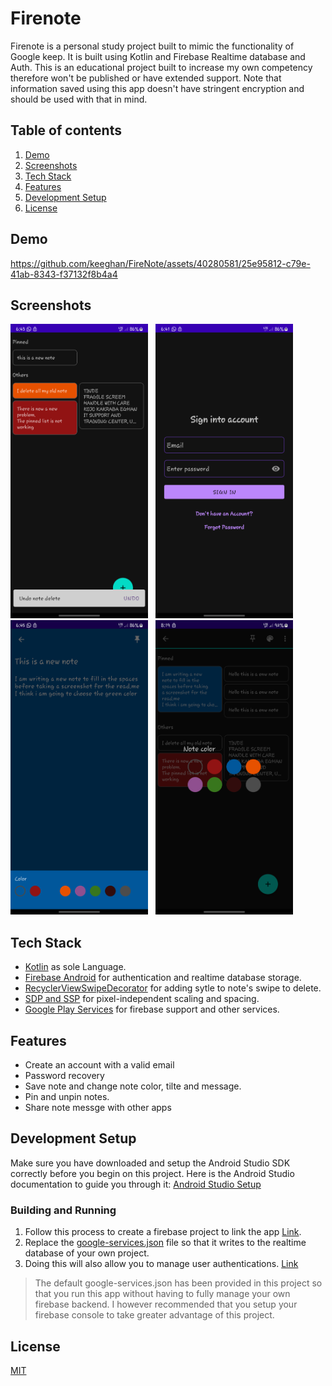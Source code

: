 # Firenote
Firenote is a personal study project built to mimic the functionality of Google keep.
It is built using Kotlin and Firebase Realtime database and Auth. This is an educational project built to increase my own competency therefore won't be published or have extended support.
Note that information saved using this app doesn't have stringent encryption and should be used with that in mind.

## Table of contents
1. [Demo](#demo)
2. [Screenshots](#screenshots)
3. [Tech Stack](#tech-stack)
4. [Features](#features)
5. [Development Setup](#development-setup)
6. [License](#license)


## Demo
https://github.com/keeghan/FireNote/assets/40280581/25e95812-c79e-41ab-8343-f37132f8b4a4


## Screenshots
<img src = "screenshots/mainscreen.png" width = "220" height = "471"/> &nbsp; <img src = "screenshots/signin.png" width = "220" height = "471"/> &nbsp; <img src = "screenshots/writingscreen.png" width = "220" height = "471"/> &nbsp; <img src = "screenshots/colorchangescreen.png" width = "220" height = "471"/>


## Tech Stack
- [Kotlin](https://kotlinlang.org/) as sole Language.
- [Firebase Android](https://firebase.google.com/docs/android/setup) for authentication and realtime database storage.
- [RecyclerViewSwipeDecorator](https://github.com/xabaras/RecyclerViewSwipeDecorator) for adding sytle to note's swipe to delete.
- [SDP and SSP](https://github.com/intuit/sdp) for pixel-independent scaling and spacing.
- [Google Play Services](https://developers.google.com/android/guides/setup) for firebase support and other services.


 ## Features
 - Create an account with a valid email
 - Password recovery
 - Save note and change note color, tilte and message.
 - Pin and unpin notes.
 - Share note messge with other apps


## Development Setup
Make sure you have downloaded and setup the Android Studio SDK correctly before you begin on this project. Here is the Android Studio documentation to guide you through it: [Android Studio Setup](http://developer.android.com/sdk/installing/index.html?pkg=studio)

### Building and Running
1. Follow this process to create a firebase project to link the app [Link](https://firebase.google.com/docs/android/setup#console).
2. Replace the [google-services.json](app/google-services.json) file so that it writes to the realtime database of your own project.
3. Doing this will also allow you to manage user authentications. [Link](https://firebase.google.com/docs/auth/android/manage-users)


> The default google-services.json has been provided in this project so that you run this app without having to fully manage your own firebase backend. I however recommended that you setup your firebase console to take greater advantage of this project.


## License
[MIT](https://choosealicense.com/licenses/mit/)
